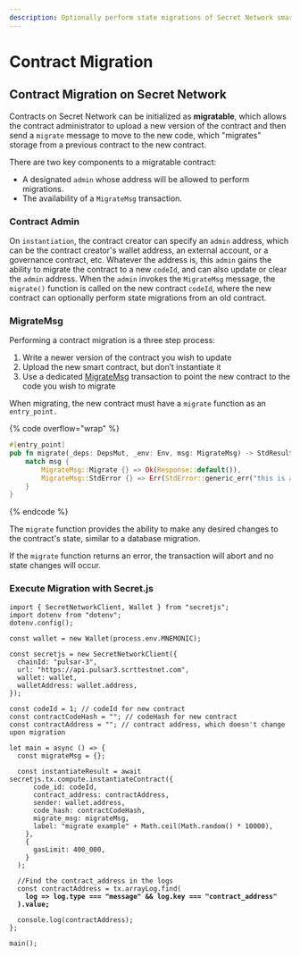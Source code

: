 ```yaml
---
description: Optionally perform state migrations of Secret Network smart contracts
---
```


# Contract Migration

## Contract Migration on Secret Network

Contracts on Secret Network can be initialized as **migratable**, which allows the contract administrator to upload a new version of the contract and then send a `migrate` message to move to the new code, which "migrates" storage from a previous contract to the new contract.&#x20;

There are two key components to a migratable contract:

* A designated `admin` whose address will be allowed to perform migrations.
* The availability of a `MigrateMsg` transaction.

### Contract Admin

On `instantiation`, the contract creator can specify an `admin` address, which can be the contract creator's wallet address, an external account, or a governance contract, etc. Whatever the address is, this `admin` gains the ability to migrate the contract to a new `codeId`, and can also update or clear the `admin` address. When the `admin` invokes the `MigrateMsg` message, the `migrate()` function is called on the new contract `codeId`, where the new contract can optionally perform state migrations from an old contract.&#x20;

### MigrateMsg

Performing a contract migration is a three step process:

1. Write a newer version of the contract you wish to update
2. Upload the new smart contract, but don’t instantiate it
3. Use a dedicated [MigrateMsg](https://github.com/scrtlabs/SecretNetwork/blob/139a0eb18/cosmwasm/contracts/v1/compute-tests/migration/contract-v2/src/contract.rs#L37-L43) transaction to point the new contract to the code you wish to migrate

When migrating, the new contract must have a `migrate` function as an `entry_point.`

{% code overflow="wrap" %}
```rust
#[entry_point]
pub fn migrate(_deps: DepsMut, _env: Env, msg: MigrateMsg) -> StdResult<Response> {
    match msg {
        MigrateMsg::Migrate {} => Ok(Response::default()),
        MigrateMsg::StdError {} => Err(StdError::generic_err("this is an std error")),
    }
}
```
{% endcode %}

The `migrate` function provides the ability to make any desired changes to the contract's state, similar to a database migration.

If the `migrate` function returns an error, the transaction will abort and no state changes will occur.&#x20;

### Execute Migration with Secret.js

<pre class="language-javascript" data-overflow="wrap"><code class="lang-javascript">import { SecretNetworkClient, Wallet } from "secretjs";
import dotenv from "dotenv";
dotenv.config();

const wallet = new Wallet(process.env.MNEMONIC);

const secretjs = new SecretNetworkClient({
  chainId: "pulsar-3",
  url: "https://api.pulsar3.scrttestnet.com",
  wallet: wallet,
  walletAddress: wallet.address,
});

const codeId = 1; // codeId for new contract
const contractCodeHash = ""; // codeHash for new contract
const contractAddress = ""; // contract address, which doesn't change upon migration

let main = async () => {
  const migrateMsg = {};
  
  const instantiateResult = await secretjs.tx.compute.instantiateContract({
      code_id: codeId,
      contract_address: contractAddress,
      sender: wallet.address,
      code_hash: contractCodeHash,
      migrate_msg: migrateMsg,
      label: "migrate example" + Math.ceil(Math.random() * 10000),
    },
    {
      gasLimit: 400_000,
    }
  );
  
  //Find the contract_address in the logs
  const contractAddress = tx.arrayLog.find(
<strong>    log => log.type === "message" &#x26;&#x26; log.key === "contract_address"
</strong><strong>  ).value;
</strong>
  console.log(contractAddress);
};

main();
</code></pre>
